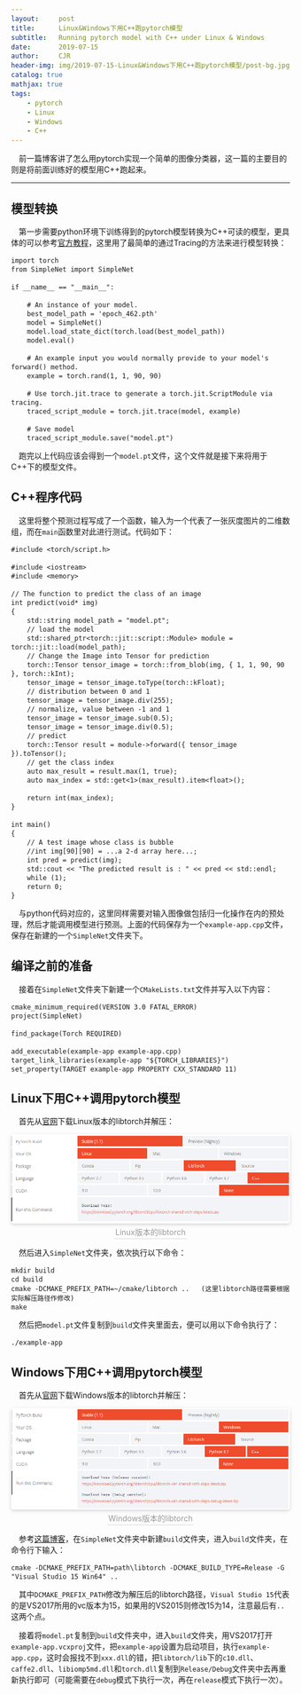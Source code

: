 ```yaml
---
layout:     post
title:      Linux&Windows下用C++跑pytorch模型
subtitle:   Running pytorch model with C++ under Linux & Windows
date:       2019-07-15
author:     CJR
header-img: img/2019-07-15-Linux&Windows下用C++跑pytorch模型/post-bg.jpg
catalog: true
mathjax: true
tags:
    - pytorch
    - Linux
    - Windows
    - C++
---
```


&emsp;前一篇博客讲了怎么用pytorch实现一个简单的图像分类器，这一篇的主要目的则是将前面训练好的模型用C++跑起来。

---

## 模型转换

&emsp;第一步需要python环境下训练得到的pytorch模型转换为C++可读的模型，更具体的可以参考[官方教程](https://pytorch.org/tutorials/advanced/cpp_export.html)，这里用了最简单的通过Tracing的方法来进行模型转换：
```
import torch
from SimpleNet import SimpleNet

if __name__ == "__main__":
    
    # An instance of your model.
    best_model_path = 'epoch_462.pth'
    model = SimpleNet()
    model.load_state_dict(torch.load(best_model_path))
    model.eval()

    # An example input you would normally provide to your model's forward() method.
    example = torch.rand(1, 1, 90, 90)

    # Use torch.jit.trace to generate a torch.jit.ScriptModule via tracing.
    traced_script_module = torch.jit.trace(model, example)

    # Save model
    traced_script_module.save("model.pt")
```

&emsp;跑完以上代码应该会得到一个`model.pt`文件，这个文件就是接下来将用于C++下的模型文件。

## C++程序代码

&emsp;这里将整个预测过程写成了一个函数，输入为一个代表了一张灰度图片的二维数组，而在`main`函数里对此进行测试。代码如下：

```
#include <torch/script.h>

#include <iostream>
#include <memory>

// The function to predict the class of an image
int predict(void* img)
{
	std::string model_path = "model.pt";
	// load the model
	std::shared_ptr<torch::jit::script::Module> module = torch::jit::load(model_path);
	// Change the Image into Tensor for prediction
	torch::Tensor tensor_image = torch::from_blob(img, { 1, 1, 90, 90 }, torch::kInt);
	tensor_image = tensor_image.toType(torch::kFloat);
	// distribution between 0 and 1
	tensor_image = tensor_image.div(255);
	// normalize, value between -1 and 1
	tensor_image = tensor_image.sub(0.5);
	tensor_image = tensor_image.div(0.5);
	// predict
	torch::Tensor result = module->forward({ tensor_image }).toTensor();
	// get the class index
	auto max_result = result.max(1, true);
    auto max_index = std::get<1>(max_result).item<float>();

	return int(max_index);
}

int main()
{
	// A test image whose class is bubble
	//int img[90][90] = ...a 2-d array here...;
	int pred = predict(img);
	std::cout << "The predicted result is : " << pred << std::endl;
	while (1);
	return 0;
}
```

&emsp;与python代码对应的，这里同样需要对输入图像做包括归一化操作在内的预处理，然后才能调用模型进行预测。上面的代码保存为一个`example-app.cpp`文件，保存在新建的一个`SimpleNet`文件夹下。

## 编译之前的准备

&emsp;接着在`SimpleNet`文件夹下新建一个`CMakeLists.txt`文件并写入以下内容：

```
cmake_minimum_required(VERSION 3.0 FATAL_ERROR)
project(SimpleNet)

find_package(Torch REQUIRED)

add_executable(example-app example-app.cpp)
target_link_libraries(example-app "${TORCH_LIBRARIES}")
set_property(TARGET example-app PROPERTY CXX_STANDARD 11)
```


## Linux下用C++调用pytorch模型

&emsp;首先从[官网](https://pytorch.org/get-started/locally/)下载Linux版本的libtorch并解压：

<center>
    <img style="border-radius: 0.3125em;
    box-shadow: 0 2px 4px 0 rgba(34,36,38,.12),0 2px 10px 0 rgba(34,36,38,.08);" 
    src="https://raw.githubusercontent.com/ShowLo/ShowLo.github.io/master/img/2019-07-15-Linux&Windows下用C++跑pytorch模型/libtorch-linux.png">
    <br>
    <div style="color:orange; border-bottom: 1px solid #d9d9d9;
    display: inline-block;
    color: #999;
    padding: 2px;">Linux版本的libtorch</div>
</center>

&emsp;然后进入`SimpleNet`文件夹，依次执行以下命令：

```
mkdir build
cd build
cmake -DCMAKE_PREFIX_PATH=~/cmake/libtorch ..	(这里libtorch路径需要根据实际解压路径作修改)
make
```

&emsp;然后把`model.pt`文件复制到`build`文件夹里面去，便可以用以下命令执行了：

```
./example-app
```

## Windows下用C++调用pytorch模型

&emsp;首先从[官网](https://pytorch.org/get-started/locally/)下载Windows版本的libtorch并解压：

<center>
    <img style="border-radius: 0.3125em;
    box-shadow: 0 2px 4px 0 rgba(34,36,38,.12),0 2px 10px 0 rgba(34,36,38,.08);" 
    src="https://raw.githubusercontent.com/ShowLo/ShowLo.github.io/master/img/2019-07-15-Linux&Windows下用C++跑pytorch模型/libtorch-windows.png">
    <br>
    <div style="color:orange; border-bottom: 1px solid #d9d9d9;
    display: inline-block;
    color: #999;
    padding: 2px;">Windows版本的libtorch</div>
</center>


&emsp;参考[这篇博客](https://oldpan.me/archives/pytorch-windows-libtorch)，在`SimpleNet`文件夹中新建`build`文件夹，进入`build`文件夹，在命令行下输入：
```
cmake -DCMAKE_PREFIX_PATH=path\libtorch -DCMAKE_BUILD_TYPE=Release -G "Visual Studio 15 Win64" ..
```

&emsp;其中`DCMAKE_PREFIX_PATH`修改为解压后的libtorch路径，`Visual Studio 15`代表的是VS2017所用的vc版本为15，如果用的VS2015则修改15为14，注意最后有`..`这两个点。

&emsp;接着将`model.pt`复制到`build`文件夹中，进入`build`文件夹，用VS2017打开`example-app.vcxproj`文件，把`example-app`设置为启动项目，执行`example-app.cpp`，这时会报找不到`xxx.dll`的错，把`libtorch/lib`下的`c10.dll`、`caffe2.dll`、`libiomp5md.dll`和`torch.dll`复制到`Release/Debug`文件夹中去再重新执行即可（可能需要在`debug`模式下执行一次，再在`release`模式下执行一次）。